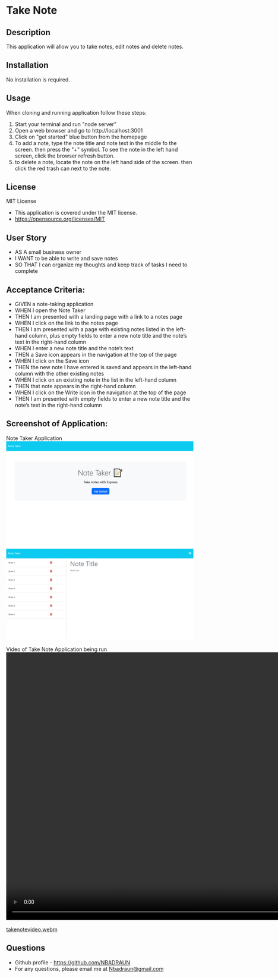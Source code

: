 # Take Note

## Description
This application will allow you to take notes, edit notes and delete notes.  

## Installation
No installation is required.  


## Usage




When cloning and running application follow these steps:  
1.  Start your terminal and run "node server" 
2.  Open a web browser and go to http://localhost:3001
3.  Click on "get started" blue button from the homepage
4.  To add a note, type the note title and note text in the middle fo the screen.  then press the "+" symbol.  To see the note in the left hand screen, click the browser refresh button.  
5.  to delete a note, locate the note on the left hand side of the screen.  then click the red trash can next to the note.  




## License
MIT License
- This application is covered under the MIT license. 
- https://opensource.org/licenses/MIT


## User Story
- AS A small business owner 
- I WANT to be able to write and save notes 
- SO THAT I can organize my thoughts and keep track of tasks I need to complete 

## Acceptance Criteria: 
- GIVEN a note-taking application
- WHEN I open the Note Taker
- THEN I am presented with a landing page with a link to a notes page
- WHEN I click on the link to the notes page
- THEN I am presented with a page with existing notes listed in the left-hand column, plus empty fields to enter a new note title and the note’s text in the right-hand column
- WHEN I enter a new note title and the note’s text
- THEN a Save icon appears in the navigation at the top of the page
- WHEN I click on the Save icon
- THEN the new note I have entered is saved and appears in the left-hand column with the other existing notes
- WHEN I click on an existing note in the list in the left-hand column
- THEN that note appears in the right-hand column
- WHEN I click on the Write icon in the navigation at the top of the page
- THEN I am presented with empty fields to enter a new note title and the note’s text in the right-hand column

## Screenshot of Application:  

Note Taker Application <br>
<img src="public\assets\images\picture1.png" alt="Picture of the Take Note Application">
<img src="public\assets\images\picture2.png" alt="Picture of the Take Note Application">

Video of Take Note Application being run <br>
<video width="1080" height="720" controls><source src="public\assets\appphotos\takenotevideo.webm" type="video/mp4">
</video>

[takenotevideo.webm](https://user-images.githubusercontent.com/114446244/213940904-59f48591-2800-4249-85bd-59fba06a9791.webm)



## Questions 
- Github profile - https://github.com/NBADRAUN
- For any questions, please email me at Nbadraun@gmail.com

